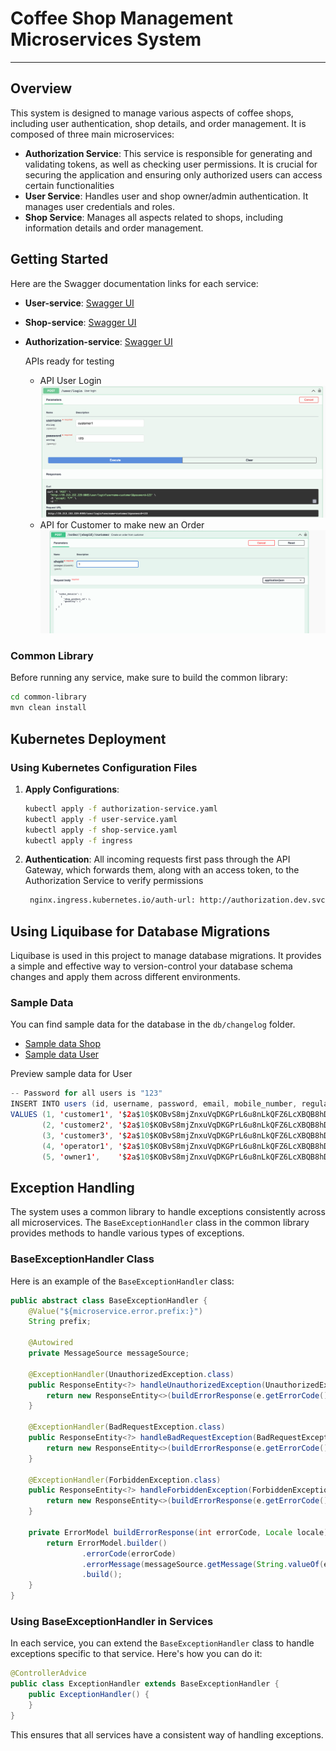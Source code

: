 # Coffee Shop Management Microservices System

---

## Overview

This system is designed to manage various aspects of coffee shops, including user authentication, shop details, and order management. It is composed of three main microservices:

- **Authorization Service**: This service is responsible for generating and validating tokens, as well as checking user permissions. It is crucial for securing the application and ensuring only authorized users can access certain functionalities
- **User Service**: Handles user and shop owner/admin authentication. It manages user credentials and roles.
- **Shop Service**: Manages all aspects related to shops, including information details and order management.


## Getting Started

Here are the Swagger documentation links for each service:

- **User-service**: [Swagger UI](http://35.213.152.229:8085/swagger-ui/index.html)
- **Shop-service**: [Swagger UI](http://35.213.152.229:8086/swagger-ui/index.html)
- **Authorization-service**: [Swagger UI](http://35.213.152.229:8086/swagger-ui/index.html)

  APIs ready for testing
  - API User Login
![API Login for User](https://github.com/haivutuan93/coffee-shop-management/blob/develop/image/Screenshot%202023-09-19%20at%2000.16.17.png?raw=true)
  - API for Customer to make new an Order
  ![API for Customer to make new Order](https://github.com/haivutuan93/coffee-shop-management/blob/develop/image/Screenshot%202023-09-18%20at%2022.10.35.png?raw=true)

### Common Library

Before running any service, make sure to build the common library:

```bash
cd common-library
mvn clean install
```


## Kubernetes Deployment

### Using Kubernetes Configuration Files


1. **Apply Configurations**:

    ```bash
    kubectl apply -f authorization-service.yaml
    kubectl apply -f user-service.yaml
    kubectl apply -f shop-service.yaml
    kubectl apply -f ingress
    ```

2. **Authentication**: All incoming requests first pass through the API Gateway, which forwards them, along with an access token, to the Authorization Service to verify permissions

   ```bash
    nginx.ingress.kubernetes.io/auth-url: http://authorization.dev.svc.cluster.local:8087/permission?url=$request_uri&method=$request_method
    ```



## Using Liquibase for Database Migrations

Liquibase is used in this project to manage database migrations. It provides a simple and effective way to version-control your database schema changes and apply them across different environments.
### Sample Data
You can find sample data for the database in the `db/changelog` folder.
- [Sample data Shop](https://github.com/haivutuan93/coffee-shop-management/blob/develop/shop-service/src/main/resources/db/sources/20230918_add_data_shop.sql)
- [Sample data User](https://github.com/haivutuan93/coffee-shop-management/blob/develop/user-service/src/main/resources/db/sources/20230918_add_data_users_roles.sql) 

Preview sample data for User
```java
-- Password for all users is "123"
INSERT INTO users (id, username, password, email, mobile_number, regular_address, total_score, created_by, updated_by)
VALUES (1, 'customer1', '$2a$10$KOBvS8mjZnxuVqDKGPrL6u8nLkQFZ6LcXBQB8hDiiPaT0SjkdcXFy', 'customer1@example.com', '1234567890', 'Address 1', 0, 'admin', 'admin'),
       (2, 'customer2', '$2a$10$KOBvS8mjZnxuVqDKGPrL6u8nLkQFZ6LcXBQB8hDiiPaT0SjkdcXFy', 'customer2@example.com', '1234567891', 'Address 2', 0, 'admin', 'admin'),
       (3, 'customer3', '$2a$10$KOBvS8mjZnxuVqDKGPrL6u8nLkQFZ6LcXBQB8hDiiPaT0SjkdcXFy', 'customer3@example.com', '1234567892', 'Address 3', 0, 'admin', 'admin'),
       (4, 'operator1', '$2a$10$KOBvS8mjZnxuVqDKGPrL6u8nLkQFZ6LcXBQB8hDiiPaT0SjkdcXFy', 'operator1@example.com', '1234567893', 'Address 4', 0, 'admin', 'admin'),
       (5, 'owner1',    '$2a$10$KOBvS8mjZnxuVqDKGPrL6u8nLkQFZ6LcXBQB8hDiiPaT0SjkdcXFy', 'owner1@example.com',    '1234567894', 'Address 5', 0, 'admin', 'admin');

```


## Exception Handling

The system uses a common library to handle exceptions consistently across all microservices. The `BaseExceptionHandler` class in the common library provides methods to handle various types of exceptions.

### BaseExceptionHandler Class

Here is an example of the `BaseExceptionHandler` class:

```java
public abstract class BaseExceptionHandler {
    @Value("${microservice.error.prefix:}")
    String prefix;

    @Autowired
    private MessageSource messageSource;

    @ExceptionHandler(UnauthorizedException.class)
    public ResponseEntity<?> handleUnauthorizedException(UnauthorizedException e, Locale locale) {
        return new ResponseEntity<>(buildErrorResponse(e.getErrorCode(), locale), HttpStatus.UNAUTHORIZED);
    }

    @ExceptionHandler(BadRequestException.class)
    public ResponseEntity<?> handleBadRequestException(BadRequestException e, Locale locale) {
        return new ResponseEntity<>(buildErrorResponse(e.getErrorCode(), locale), HttpStatus.BAD_REQUEST);
    }

    @ExceptionHandler(ForbiddenException.class)
    public ResponseEntity<?> handleForbiddenException(ForbiddenException e, Locale locale) {
        return new ResponseEntity<>(buildErrorResponse(e.getErrorCode(), locale), HttpStatus.FORBIDDEN);
    }

    private ErrorModel buildErrorResponse(int errorCode, Locale locale){
        return ErrorModel.builder()
                .errorCode(errorCode)
                .errorMessage(messageSource.getMessage(String.valueOf(errorCode), null, locale))
                .build();
    }
}
```

### Using BaseExceptionHandler in Services

In each service, you can extend the `BaseExceptionHandler` class to handle exceptions specific to that service. Here's how you can do it:

```java
@ControllerAdvice
public class ExceptionHandler extends BaseExceptionHandler {
    public ExceptionHandler() {
    }
}
```

This ensures that all services have a consistent way of handling exceptions.

